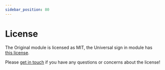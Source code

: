 ```yaml
---
sidebar_position: 80
---
```


# License

The Original module is licensed as MIT, the Universal sign in module has [this license](https://universal-sign-in.com/license).

Please [get in touch](mailto:hello@universal-sign-in.com) if you have any questions or concerns about the license!
